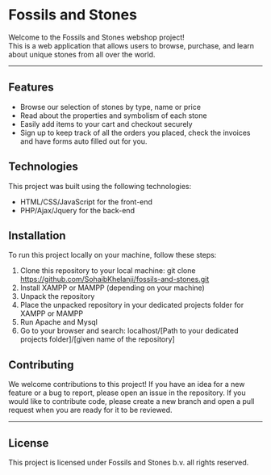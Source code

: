 # Fossils and Stones
Welcome to the Fossils and Stones webshop project! <br> 
This is a web application that allows users to browse, purchase, and learn about unique stones from all over the world.

---

## Features
* Browse our selection of stones by type, name or price <br>
* Read about the properties and symbolism of each stone <br>
* Easily add items to your cart and checkout securely <br>
* Sign up to keep track of all the orders you placed, check the invoices and have forms auto filled out for you. <br>



## Technologies
This project was built using the following technologies:

* HTML/CSS/JavaScript for the front-end <br>
* PHP/Ajax/Jquery for the back-end <br>



## Installation
To run this project locally on your machine, follow these steps:

1. Clone this repository to your local machine: git clone https://github.com/SohaibKhelanji/fossils-and-stones.git <br>
2. Install XAMPP or MAMPP (depending on your machine)  <br>
3. Unpack the repository <br>
4. Place the unpacked repository in your dedicated projects folder for XAMPP or MAMPP <br>
5. Run Apache and Mysql <br>
6. Go to your browser and search: localhost/[Path to your dedicated projects folder]/[given name of the repository] <br>



## Contributing
We welcome contributions to this project! If you have an idea for a new feature or a bug to report, please open an issue in the repository.
If you would like to contribute code, please create a new branch and open a pull request when you are ready for it to be reviewed.

---

## License
This project is licensed under Fossils and Stones b.v. all rights reserved.
